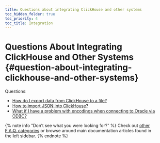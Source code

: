 ```yaml
---
title: Questions about integrating ClickHouse and other systems
toc_hidden_folder: true
toc_priority: 4
toc_title: Integration
---
```


# Questions About Integrating ClickHouse and Other Systems {#question-about-integrating-clickhouse-and-other-systems}

Questions:

-   [How do I export data from ClickHouse to a file?](../../faq/integration/file-export.md)
-   [How to import JSON into ClickHouse?](../../faq/integration/json-import.md)
-   [What if I have a problem with encodings when connecting to Oracle via ODBC?](../../faq/integration/oracle-odbc.md)

{% note info "Don’t see what you were looking for?" %}
    Check out [other F.A.Q. categories](../../faq/index.md) or browse around main documentation articles found in the left sidebar.
{% endnote %}



